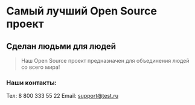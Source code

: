 # Самый лучший Open Source проект

## Сделан людьми для людей

> Наш Open Source проект предназначен для объединения людей со всего мира!



### Наши контакты:
Тел: 8 800 333 55 22
Email: support@test.ru
